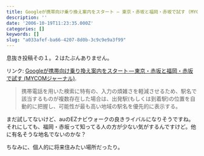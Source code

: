 ```yaml
---
title: Googleが携帯向け乗り換え案内をスタート — 東京・赤坂と福岡・赤坂で試す (MYCOMジャーナル)
description: ''
date: '2006-10-19T11:23:35.000Z'
categories: []
keywords: []
slug: "a033afef-ba66-4207-8d0b-3c9c9e9a3f99"
---
```

息抜き投稿その１。２はたぶんありません。

リンク: [Googleが携帯向け乗り換え案内をスタート — 東京・赤坂と福岡・赤坂で試す (MYCOMジャーナル)](http://journal.mycom.co.jp/news/2006/10/18/384.html "Googleが携帯向け乗り換え案内をスタート - 東京・赤坂と福岡・赤坂で試す (MYCOMジャーナル)").

> 携帯電話を用いた検索に特有の、入力の煩雑さを軽減させるため、駅名で該当するものが複数存在した場合は、出発駅(もしくは到着駅)の位置を自動的に把握し、可能性が最も高い地域の駅名を優先的に表示する。

まだ試してないけど、auのEZナビウォークの良きライバルになりそうですね。それにしても、福岡・赤坂って知ってる人の方が少ない気がするんですけど。他に有名そうな地名でないのかな？

ちなみに、個人的に将来住みたい場所だったり。